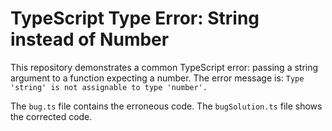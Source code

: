 # TypeScript Type Error: String instead of Number

This repository demonstrates a common TypeScript error: passing a string argument to a function expecting a number.  The error message is:  `Type 'string' is not assignable to type 'number'.`

The `bug.ts` file contains the erroneous code. The `bugSolution.ts` file shows the corrected code.